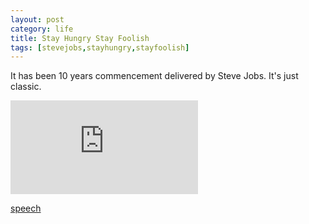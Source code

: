 ```yaml
---
layout: post
category: life
title: Stay Hungry Stay Foolish
tags: [stevejobs,stayhungry,stayfoolish]
---
```


It has been 10 years commencement delivered by Steve Jobs. It's just classic.

<div class="video-container">
	<iframe src="http://www.youtube.com/embed/UF8uR6Z6KLc" frameborder="0" allowfullscreen="">youtube video</iframe>
</div>

[speech](http://news.stanford.edu/news/2005/june15/jobs-061505.html)